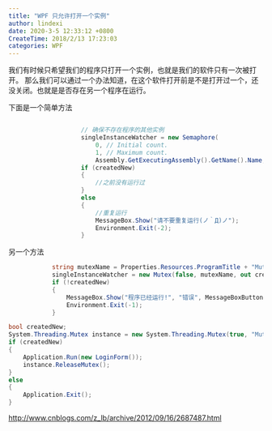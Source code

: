 ```yaml
---
title: "WPF 只允许打开一个实例"
author: lindexi
date: 2020-3-5 12:33:12 +0800
CreateTime: 2018/2/13 17:23:03
categories: WPF
---
```


我们有时候只希望我们的程序只打开一个实例，也就是我们的软件只有一次被打开。
那么我们可以通过一个办法知道，在这个软件打开前是不是打开过一个，还没关闭。也就是是否存在另一个程序在运行。

<!--more-->


<!-- CreateTime:2018/2/13 17:23:03 -->


<div id="toc"></div>

下面是一个简单方法

```csharp

                    // 确保不存在程序的其他实例
                    singleInstanceWatcher = new Semaphore(
                        0, // Initial count.
                        1, // Maximum count.
                        Assembly.GetExecutingAssembly().GetName().Name, out createdNew);
                    if (createdNew)
                    {
                        //之前没有运行过
                    }
                    else
                    {
                    	//重复运行
                        MessageBox.Show("请不要重复运行(ノ｀Д)ノ");
                        Environment.Exit(-2);
                    }

```


另一个方法

```csharp
            string mutexName = Properties.Resources.ProgramTitle + "Mutex";
            singleInstanceWatcher = new Mutex(false, mutexName, out createdNew);
            if (!createdNew)
            {
                MessageBox.Show("程序已经运行!", "错误", MessageBoxButton.OK, MessageBoxImage.Error);
                Environment.Exit(-1);
            }

```

		

```csharp
bool createdNew;
System.Threading.Mutex instance = new System.Threading.Mutex(true, "MutexName", out createdNew);
if (createdNew)
{
    Application.Run(new LoginForm());
    instance.ReleaseMutex();
}
else
{
    Application.Exit();
}

```


http://www.cnblogs.com/z_lb/archive/2012/09/16/2687487.html

